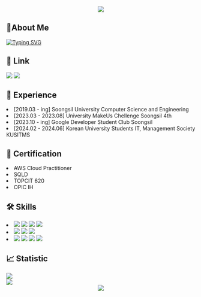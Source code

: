 <div align="center">
    <img src="https://capsule-render.vercel.app/api?type=waving&color=gradient&height=250&section=header&text=Geonwoo%20Pack&fontSize=70">
</div>
<h2> 🙋About Me</h2>

[![Typing SVG](https://readme-typing-svg.demolab.com?font=&weight=500&size=23&pause=1000&color=FFFFFF&random=false&width=435&lines=%EC%95%88%EB%85%95%ED%95%98%EC%84%B8%EC%9A%94%2C+%EB%B0%B1%EC%97%94%EB%93%9C+%EA%B0%9C%EB%B0%9C%EC%9E%90+%EB%B0%B1%EA%B1%B4%EC%9A%B0%EC%9E%85%EB%8B%88%EB%8B%A4+%F0%9F%91%8B)](https://git.io/typing-svg)
<h2> 🔗 Link </h2>
<div>
    <a href="https://packdev937.oopy.io/" target="_blank"><img src="https://img.shields.io/badge/Notion-000000?style=flat-square&logo=Notion&logoColor=white"/></a>
    <img src="https://img.shields.io/badge/packdev937@gmail.com-EA4335?style=flat-square&logo=Gmail&logoColor=white"/>
</div>
<div align="left">
    <h2>🌱 Experience</h2>
    <li> [2019.03 - ing] Soongsil University Computer Science and Engineering</li>
    <li> [2023.03 - 2023.08] University MakeUs Chellenge Soongsil 4th </li>
    <li> [2023.10 - ing] Google Developer Student Club Soongsil </li>
    <li> [2024.02 - 2024.06] Korean University Students IT, Management Society KUSITMS </li>
</div>
<h2>🚀 Certification</h2>
<div align="left">
    <li> AWS Cloud Practitioner </li> 
    <li> SQLD </li>
    <li> TOPCIT 620 </li>
    <li> OPIC IH </li>
</div>
<h2>🛠 Skills</h2>
<li>
<img src="https://img.shields.io/badge/AmazonEC2-FF9900?style=flat-square&logo=AmazonEC2&logoColor=white"/></a>
<img src="https://img.shields.io/badge/AmazonRDS-527FFF?style=flat-square&logo=AmazonRDS&logoColor=white"/></a>
<img src="https://img.shields.io/badge/AmazonS3-569A31?style=flat-square&logo=AmazonS3&logoColor=white"/></a>
<img src="https://img.shields.io/badge/AmazonRoute53-8C4FFF?style=flat-square&logo=AmazonRoute53&logoColor=white"/></a>
</li>
<li>
    <img src="https://img.shields.io/badge/Java-FC4C02?style=flat-square&logo=Jakarta&logoColor=white"/></a>
    <img src="https://img.shields.io/badge/SpringBoot-6DB33F?style=flat-square&logo=SpringBoot&logoColor=white"/></a>
     <img src="https://img.shields.io/badge/SpringSecurity-6DB33F?style=flat-square&logo=SpringSecurity&logoColor=white"/></a>
</li>
<li> 
<img src="https://img.shields.io/badge/Github-181717?style=flat-square&logo=Github&logoColor=white"/></a>
<img src="https://img.shields.io/badge/Swagger-85EA2D?style=flat-square&logo=Swagger&logoColor=white"/></a>
<img src="https://img.shields.io/badge/Notion-000000?style=flat-square&logo=Notion&logoColor=white"/></a>
<img src="https://img.shields.io/badge/Jira-0052CC?style=flat-square&logo=Jira&logoColor=white"/></a>
</li>

<h2> 📈 Statistic </h2>
      <a href="https://solved.ac/packdev937"><img src="http://mazassumnida.wtf/api/generate_badge?boj=packdev937"></a><br>
    <img src="https://github-readme-stats.vercel.app/api?username=packdev937&show_icons=true&theme=gruvbox"> 
    <a href="https://hits.seeyoufarm.com/api/count/incr/badge.svg?url=https%3A%2F%2Fgithub.com%2Fpackdev937&count_bg=%2379C83D&title_bg=%23555555&icon=&icon_color=%23E7E7E7&title=hits&edge_flat=false">
<div align="center">
 <img src="https://hits.seeyoufarm.com/api/count/incr/badge.svg?url=https%3A%2F%2Fgithub.com%2Fpackdev937&count_bg=%2379C83D&title_bg=%23555555&icon=&icon_color=%23E7E7E7&title=hits&edge_flat=false">
    </a>
</div>

